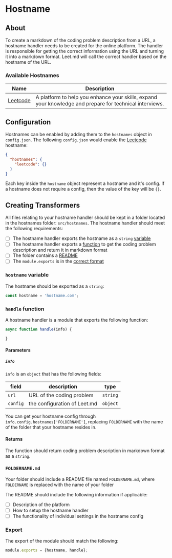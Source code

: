 # Hostname
## About
To create a markdown of the coding problem description from a URL,
a hostname handler needs to be created for the online platform. The handler
is responsible for getting the correct information using the URL and turning
it into a markdown format. Leet.md will call the correct handler based on
the hostname of the URL.

### Available Hostnames
| Name | Description |
|------|-------------|
|[Leetcode](leetcode/LEETCODE.md)| A platform to help you enhance your skills, expand your knowledge and prepare for technical interviews.

## Configuration
Hostnames can be enabled by adding them to the `hostnames` object in `config.json`.
The following `config.json` would enable the [Leetcode](leetcode/LEETCODE.md) hostname:

```json
{
  "hostnames": {
    "leetcode": {}
  }
}
```

Each key inside the `hostname` object represent a hostname and it's config.
If a hostname does not require a config, then the value of the key will be `{}`.

## Creating Transformers

All files relating to your hostname handler should be kept in a folder located in the hostnames folder: `src/hostnames`.
The hostname handler should meet the following requirements:
- [ ] The hostname handler exports the hostname as a `string` [variable](#hostname-variable)
- [ ] The hostname handler exports a [function](#handle-function) to get the coding problem description and return it in markdown format
- [ ] The folder contains a [README](#foldernamemd)
- [ ] The `module.exports` is in the [correct format](#export)

### `hostname` variable

The hostname should be exported as a `string`:

```javascript
const hostname = 'hostname.com';
```

### `handle` function
A hostname handler is a module that exports the following function:

```js
async function handle(info) {

}
```

#### Parameters

##### `info`

`info` is an `object` that has the following fields:

| field | description | type |
|-------|-------------|------|
| `url` | URL of the coding problem | `string` |
| `config` | the configuration of Leet.md | `object` |

You can get your hostname config through `info.config.hostnames['FOLDERNAME']`, replacing
`FOLDERNAME` with the name of the folder that your hostname resides in.

#### Returns
The function should return coding problem description in markdown format as a `string`.
### `FOLDERNAME.md`
Your folder should include a README file named `FOLDERNAME.md`,
where `FOLDERNAME` is replaced with the name of your folder

The README should include the following information if applicable:
- [ ] Description of the platform
- [ ] How to setup the hostname handler
- [ ] The functionality of individual settings in the hostname config

### Export
The export of the module should match the following:

```javascript
module.exports = {hostname, handle};
```
